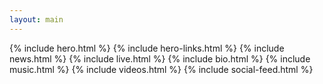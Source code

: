 ```yaml
---
layout: main
---
```


{% include hero.html %}
{% include hero-links.html %}
{% include news.html %}
{% include live.html %}
{% include bio.html %}
{% include music.html %}
{% include videos.html %}
{% include social-feed.html %}
